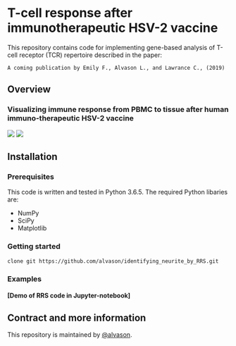 # T-cell response after immunotherapeutic HSV-2 vaccine
This repository contains code for implementing gene-based analysis of T-cell receptor (TCR) repertoire described in the paper:
```
A coming publication by Emily F., Alvason L., and Lawrance C., (2019)
```

## Overview
### Visualizing immune response from PBMC to tissue after human immuno-therapeutic HSV-2 vaccine
![](https://github.com/alvason/visualizing_Tcell_response_after_HSV2_vaccine/blob/master/code/demo/Tcell_from_PBMC_to_tissue.png)
![](https://github.com/alvason/visualizing_Tcell_response_after_HSV2_vaccine/blob/master/code/demo/Tcell_from_PBMC_to_tissue.png)

## Installation
### Prerequisites
This code is written and tested in Python 3.6.5.
The required Python libaries are:
* NumPy
* SciPy
* Matplotlib

### Getting started
```
clone git https://github.com/alvason/identifying_neurite_by_RRS.git
```
### Examples
#### [Demo of RRS code in Jupyter-notebook]

## Contract and more information
This repository is maintained by [@alvason](https://github.com/alvason).
